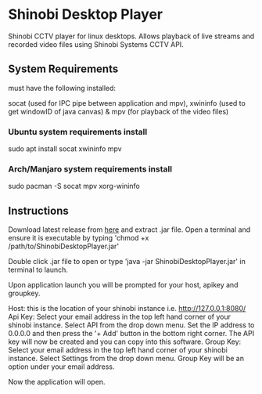 # Shinobi Desktop Player
Shinobi CCTV player for linux desktops. Allows playback of live streams and recorded video files using Shinobi Systems CCTV API.

<h2>System Requirements</h2>
must have the following installed:

socat (used for IPC pipe between application and mpv), xwininfo (used to get windowID of java canvas) & mpv (for playback of the video files)

<h3>Ubuntu system requirements install</h3>

sudo apt install socat xwininfo mpv

<h3>Arch/Manjaro system requirements install</h3>

sudo pacman -S socat mpv xorg-wininfo

<h2>Instructions</h2>
Download latest release from <a href="https://github.com/matthew-stafford/ShinobiDesktopPlayer/releases" target="_blank">here</a> and extract .jar file. Open a terminal and ensure it is executable by typing 'chmod +x /path/to/ShinobiDesktopPlayer.jar'

Double click .jar file to open or type 'java -jar ShinobiDesktopPlayer.jar' in terminal to launch.

Upon application launch you will be prompted for your host, apikey and groupkey.

Host: this is the location of your shinobi instance i.e. http://127.0.0.1:8080/
Api Key: Select your email address in the top left hand corner of your shinobi instance. Select API from the drop down menu. Set the IP address to 0.0.0.0 and then press the '+ Add' button in the bottom right corner. The API key will now be created and you can copy into this software.
Group Key: Select your email address in the top left hand corner of your shinobi instance. Select Settings from the drop down menu. Group Key will be an option under your email address.

Now the application will open.
